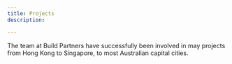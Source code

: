```yaml
---
title: Projects
description: 

---
```

The team at Build Partners have  successfully been involved in may projects from Hong Kong to Singapore, to most Australian capital cities.